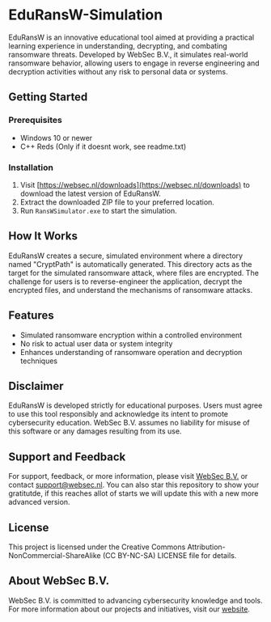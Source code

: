 # EduRansW-Simulation

EduRansW is an innovative educational tool aimed at providing a practical learning experience in understanding, decrypting, and combating ransomware threats. Developed by WebSec B.V., it simulates real-world ransomware behavior, allowing users to engage in reverse engineering and decryption activities without any risk to personal data or systems.

## Getting Started

### Prerequisites
- Windows 10 or newer
- C++ Reds (Only if it doesnt work, see readme.txt)

### Installation
1. Visit [https://websec.nl/downloads](https://websec.nl/downloads) to download the latest version of EduRansW.
2. Extract the downloaded ZIP file to your preferred location.
3. Run `RansWSimulator.exe` to start the simulation.

## How It Works

EduRansW creates a secure, simulated environment where a directory named "CryptPath" is automatically generated. This directory acts as the target for the simulated ransomware attack, where files are encrypted. The challenge for users is to reverse-engineer the application, decrypt the encrypted files, and understand the mechanisms of ransomware attacks.

## Features

- Simulated ransomware encryption within a controlled environment
- No risk to actual user data or system integrity
- Enhances understanding of ransomware operation and decryption techniques

## Disclaimer

EduRansW is developed strictly for educational purposes. Users must agree to use this tool responsibly and acknowledge its intent to promote cybersecurity education. WebSec B.V. assumes no liability for misuse of this software or any damages resulting from its use.

## Support and Feedback

For support, feedback, or more information, please visit [WebSec B.V.](https://websec.nl) or contact support@websec.nl.
You can also star this repository to show your gratitutde, if this reaches allot of starts we will update this with a new more advanced version.

## License

This project is licensed under the Creative Commons Attribution-NonCommercial-ShareAlike (CC BY-NC-SA) LICENSE file for details.

## About WebSec B.V.

WebSec B.V. is committed to advancing cybersecurity knowledge and tools. For more information about our projects and initiatives, visit our [website](https://websec.nl/en).
